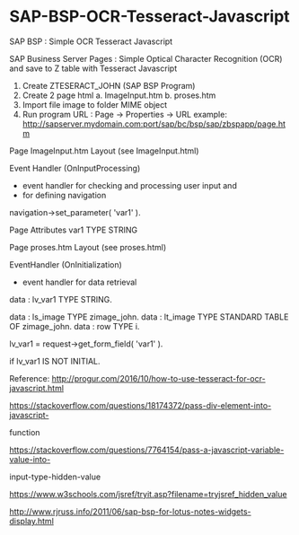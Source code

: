 # SAP-BSP-OCR-Tesseract-Javascript
SAP BSP : Simple OCR Tesseract Javascript

SAP Business Server Pages : Simple Optical Character Recognition (OCR) and save to Z table with Tesseract Javascript

1. Create ZTESERACT_JOHN (SAP BSP Program)
2. Create 2 page html
   a. ImageInput.htm
   b. proses.htm
3. Import file image to folder MIME object 
4. Run program
URL : 
Page -> Properties -> URL
example:
http://sapserver.mydomain.com:port/sap/bc/bsp/sap/zbspapp/page.htm


Page ImageInput.htm
Layout (see ImageInput.html)

Event Handler (OnInputProcessing)
* event handler for checking and processing user input and
* for defining navigation

navigation->set_parameter( 'var1' ).

Page Attributes
var1 TYPE STRING

Page proses.htm
Layout (see proses.html)

EventHandler (OnInitialization)
* event handler for data retrieval

data : lv_var1 TYPE STRING.

data : ls_image TYPE zimage_john.
data : lt_image TYPE STANDARD TABLE OF zimage_john.
data : row TYPE i.

lv_var1 = request->get_form_field( 'var1' ).

if lv_var1 IS NOT INITIAL.

Reference:
http://progur.com/2016/10/how-to-use-tesseract-for-ocr-javascript.html

https://stackoverflow.com/questions/18174372/pass-div-element-into-javascript-

function

https://stackoverflow.com/questions/7764154/pass-a-javascript-variable-value-into-

input-type-hidden-value

https://www.w3schools.com/jsref/tryit.asp?filename=tryjsref_hidden_value

http://www.rjruss.info/2011/06/sap-bsp-for-lotus-notes-widgets-display.html
